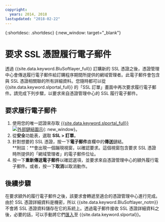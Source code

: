 ```yaml
---
copyright:
  years: 2014, 2018
lastupdated: "2018-02-22"
---
```


{:shortdesc: .shortdesc}
{:new_window: target="_blank"}

# 要求 SSL 憑證履行電子郵件

透過 {{site.data.keyword.BluSoftlayer_full}} 訂購新的 SSL 憑證之後，憑證管理中心會傳送履行電子郵件給訂購程序期間所提供的網域管理者。此電子郵件會包含與 SSL 憑證相關聯的所有詳細資料。您隨時都可以從 {{site.data.keyword.slportal_full}} 的「SSL 訂單」畫面中再次要求履行電子郵件。請完成下列步驟，以要求來自憑證管理中心的 SSL 履行電子郵件。

## 要求履行電子郵件

1. 使用您的唯一認證來存取 [{{site.data.keyword.slportal_full}} ![外部鏈結圖示](../../icons/launch-glyph.svg "外部鏈結圖示")](https://control.softlayer.com/){: new_window}。
2. 從**安全**功能表，選取 **SSL > 訂單**。
3. 針對想要的 SSL 憑證，按一下**電子郵件**直欄中的**傳送**鏈結。<br/>**附註：**會出現一個蹦現視窗，以確認要求。這個視窗包含要求 SSL 憑證時所提供的「網域管理者」的電子郵件位址。
4. 按一下**重新傳送電子郵件**以確認選項，並要求來自憑證管理中心的額外履行電子郵件。或者，按一下**取消**以取消動作。

## 後續步驟

在要求額外的履行電子郵件之後，該要求會轉遞至適合的憑證管理中心進行完成。由於 SSL 憑證詳細資料是機密，所以 {{site.data.keyword.BluSoftlayer_notm}} 不會將 SSL 憑證資料儲存在它的系統上。透過電子郵件接收 SSL 憑證詳細資料之後，必要的話，可以手動將它們[匯入](import-ssl-certificate.html)至 {{site.data.keyword.slportal}}。
